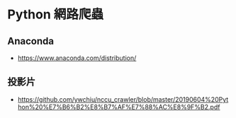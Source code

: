 # Python 網路爬蟲

## Anaconda
- https://www.anaconda.com/distribution/

## 投影片
- https://github.com/ywchiu/nccu_crawler/blob/master/20190604%20Python%20%E7%B6%B2%E8%B7%AF%E7%88%AC%E8%9F%B2.pdf
